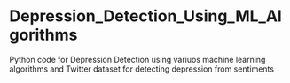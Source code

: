 # Depression_Detection_Using_ML_Algorithms
Python code for Depression Detection using variuos machine learning algorithms and Twitter dataset for detecting depression from sentiments
